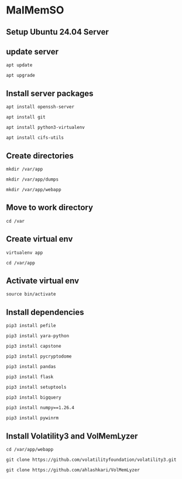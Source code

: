 # MalMemSO

## Setup Ubuntu 24.04 Server

## update server
`apt update`

`apt upgrade`

## Install server packages
`apt install openssh-server`

`apt install git`

`apt install python3-virtualenv`

`apt install cifs-utils`


## Create directories

`mkdir /var/app`

`mkdir /var/app/dumps`

`mkdir /var/app/webapp`


## Move to work directory
`cd /var`

## Create virtual env
`virtualenv app`

`cd /var/app`

## Activate virtual env
`source bin/activate`

## Install dependencies
`pip3 install pefile`

`pip3 install yara-python`

`pip3 install capstone`

`pip3 install pycryptodome`

`pip3 install pandas`

`pip3 install flask`

`pip3 install setuptools`

`pip3 install bigquery`

`pip3 install numpy==1.26.4`

`pip3 install pywinrm`

## Install Volatility3 and VolMemLyzer

`cd /var/app/webapp`

`git clone https://github.com/volatilityfoundation/volatility3.git`

`git clone https://github.com/ahlashkari/VolMemLyzer`
